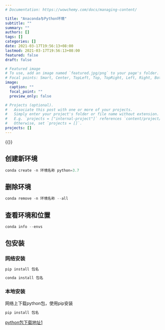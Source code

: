 ```yaml
---
# Documentation: https://wowchemy.com/docs/managing-content/

title: "Anaconda与Python环境"
subtitle: ""
summary: ""
authors: []
tags: []
categories: []
date: 2021-03-17T19:56:13+08:00
lastmod: 2021-03-17T19:56:13+08:00
featured: false
draft: false

# Featured image
# To use, add an image named `featured.jpg/png` to your page's folder.
# Focal points: Smart, Center, TopLeft, Top, TopRight, Left, Right, BottomLeft, Bottom, BottomRight.
image:
  caption: ""
  focal_point: ""
  preview_only: false

# Projects (optional).
#   Associate this post with one or more of your projects.
#   Simply enter your project's folder or file name without extension.
#   E.g. `projects = ["internal-project"]` references `content/project/deep-learning/index.md`.
#   Otherwise, set `projects = []`.
projects: []
---
```




{{<toc summary="目录">}}





## 创建新环境

```csharp
conda create -n 环境名称 python=3.7
```

## 删除环境

```csharp
conda remove -n 环境名称 --all
```

## 查看环境和位置

```csharp
conda info --envs
```

## 包安装
### 网络安装
```csharp
pip install 包名

conda install 包名
```

### 本地安装

网络上下载python包，使用pip安装
```csharp
pip install 包名
```

[python包下载地址1](https://www.lfd.uci.edu/~gohlke/pythonlibs/)

